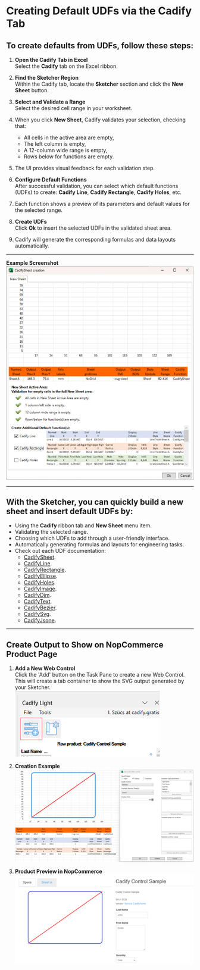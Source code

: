 # Creating Default UDFs via the Cadify Tab

## To create defaults from UDFs, follow these steps:

1. **Open the Cadify Tab in Excel**  
   Select the **Cadify** tab on the Excel ribbon.

2. **Find the Sketcher Region**  
   Within the Cadify tab, locate the **Sketcher** section and click the **New Sheet** button.

3. **Select and Validate a Range**  
   Select the desired cell range in your worksheet.

4. When you click **New Sheet**, Cadify validates your selection, checking that:
    - All cells in the active area are empty,
    - The left column is empty,
    - A 12-column wide range is empty,
    - Rows below for functions are empty.

5. The UI provides visual feedback for each validation step.

6. **Configure Default Functions**  
   After successful validation, you can select which default functions (UDFs) to create: **Cadify Line**, **Cadify Rectangle**, **Cadify Holes**, etc.

7. Each function shows a preview of its parameters and default values for the selected range.

8. **Create UDFs**  
   Click **Ok** to insert the selected UDFs in the validated sheet area.

9. Cadify will generate the corresponding formulas and data layouts automatically.

---

**Example Screenshot**  
<img src="https://raw.githubusercontent.com/Cadify/Cadify-Light-User-Manual/main/docs/sketcher/images/image.png" alt="Example">

---

## With the Sketcher, you can quickly build a new sheet and insert default UDFs by:
- Using the **Cadify** ribbon tab and **New Sheet** menu item.
- Validating the selected range.
- Choosing which UDFs to add through a user-friendly interface.
- Automatically generating formulas and layouts for engineering tasks.
- Check out each UDF documentation:
    - [CadifySheet](/sketcher/cadifysheet).
    - [CadifyLine](/sketcher/cadifyline).
    - [CadifyRectangle](/sketcher/cadifyrectangle).
    - [CadifyEllipse](/sketcher/cadifyellipse).
    - [CadifyHoles](/sketcher/cadifyholes).
    - [CadifyImage](/sketcher/cadifyimage).
    - [CadifyDim](/sketcher/cadifydim).
    - [CadifyText](/sketcher/cadifytext).
    - [CadifyBezier](/sketcher/cadifybezier).
    - [CadifySvg](/sketcher/cadifysvg).
    - [CadifyJsone](/sketcher/cadifyjson).

---

## Create Output to Show on NopCommerce Product Page

1. **Add a New Web Control**  
   Click the 'Add' button on the Task Pane to create a new Web Control. This will create a tab container to show the SVG output generated by your Sketcher.  
   <img src="https://raw.githubusercontent.com/Cadify/Cadify-Light-User-Manual/main/docs/sketcher/images/addControl.png" alt="AddControl">

2. **Creation Example**  
   <img src="https://raw.githubusercontent.com/Cadify/Cadify-Light-User-Manual/main/docs/sketcher/images/createSvg.png" alt="CreationExample">

3. **Product Preview in NopCommerce**  
   <img src="https://raw.githubusercontent.com/Cadify/Cadify-Light-User-Manual/main/docs/sketcher/images/nopCpreview.png" alt="ProductPreview">
